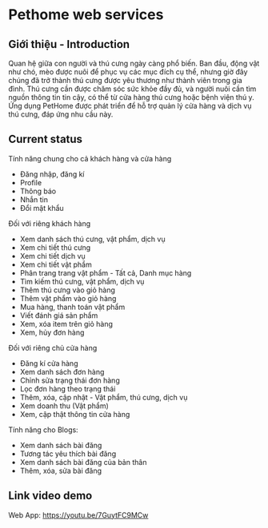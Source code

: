 # Pethome web services

## Giới thiệu - Introduction

Quan hệ giữa con người và thú cưng ngày càng phổ biến. Ban đầu, động vật như chó, mèo được nuôi để phục vụ các mục đích cụ thể, nhưng giờ đây chúng đã trở thành thú cưng được yêu thương như thành viên trong gia đình. Thú cưng cần được chăm sóc sức khỏe đầy đủ, và người nuôi cần tìm nguồn thông tin tin cậy, có thể từ cửa hàng thú cưng hoặc bệnh viện thú y. Ứng dụng PetHome được phát triển để hỗ trợ quản lý cửa hàng và dịch vụ thú cưng, đáp ứng nhu cầu này.

## Current status
Tính năng chung cho cả khách hàng và cửa hàng
- Đăng nhập, đăng kí
- Profile
- Thông báo
- Nhắn tin
- Đổi mật khẩu

Đối với riêng khách hàng
- Xem danh sách thú cưng, vật phẩm, dịch vụ
- Xem chi tiết thú cưng
- Xem chi tiết dịch vụ
- Xem chi tiết vật phẩm 
- Phân trang trang vật phẩm - Tất cả, Danh mục hàng
- Tìm kiếm thú cưng, vật phẩm, dịch vụ
- Thêm thú cưng vào giỏ hàng
- Thêm vật phẩm vào giỏ hàng
- Mua hàng, thanh toán vật phẩm
- Viết đánh giá sản phẩm
- Xem, xóa item trên giỏ hàng
- Xem, hủy đơn hàng 

Đối với riêng chủ cửa hàng
- Đăng kí cửa hàng
- Xem danh sách đơn hàng
- Chỉnh sửa trạng thái đơn hàng
- Lọc đơn hàng theo trạng thái
- Thêm, xóa, cập nhật - Vật phẩm, thú cưng, dịch vụ
- Xem doanh thu (Vật phẩm)
- Xem, cập thật thông tin cửa hàng

Tính năng cho Blogs:
- Xem danh sách bài đăng
- Tương tác yêu thích bài đăng 
-	Xem danh sách bài đăng của bản thân 
-	Thêm, xóa, sửa bài đăng

## Link video demo
Web App: https://youtu.be/7GuytFC9MCw
